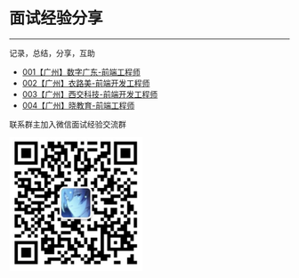 # 面试经验分享
---
记录，总结，分享，互助

- [001【广州】数字广东-前端工程师](https://github.com/xrr2016/Interview-experience-share/issues/4)
- [002【广州】衣路美-前端开发工程师](https://github.com/xrr2016/Interview-experience-share/issues/5)
- [003【广州】西交科技-前端开发工程师](https://github.com/xrr2016/Interview-experience-share/issues/6)
- [004【广州】晓教育-前端工程师](https://github.com/xrr2016/Interview-experience-share/issues/7)

联系群主加入微信面试经验交流群

<img src="./coldstone.png" width="1240" style="width: 240px;" alt="xrr20160808">
